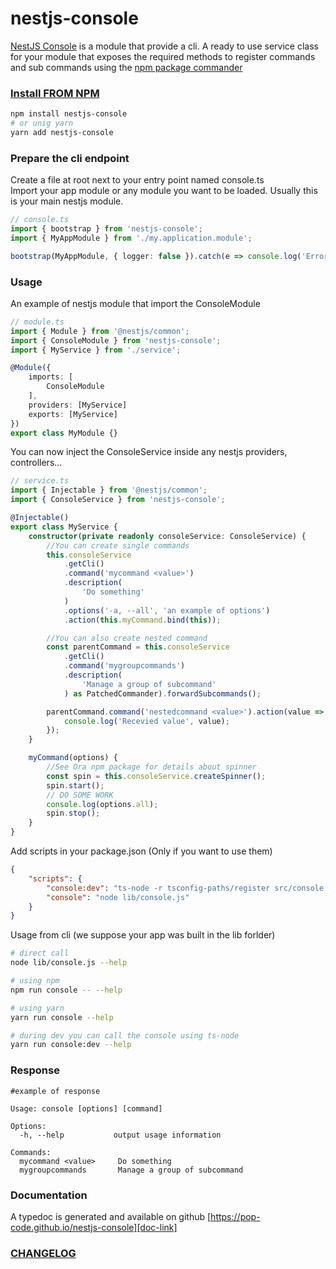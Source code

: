 # nestjs-console

[NestJS Console][doc-link] is a module that provide a cli. A ready to use service class for your module that exposes the required methods to register commands and sub commands using the [npm package commander][commander-link]

### [Install FROM NPM][npm]

```bash
npm install nestjs-console
# or unig yarn
yarn add nestjs-console
```

### Prepare the cli endpoint

Create a file at root next to your entry point named console.ts  
Import your app module or any module you want to be loaded. Usually this is your main nestjs module.

```ts
// console.ts
import { bootstrap } from 'nestjs-console';
import { MyAppModule } from './my.application.module';

bootstrap(MyAppModule, { logger: false }).catch(e => console.log('Error', e));
```

### Usage

An example of nestjs module that import the ConsoleModule

```ts
// module.ts
import { Module } from '@nestjs/common';
import { ConsoleModule } from 'nestjs-console';
import { MyService } from './service';

@Module({
    imports: [
        ConsoleModule
    ],
    providers: [MyService]
    exports: [MyService]
})
export class MyModule {}
```

You can now inject the ConsoleService inside any nestjs providers, controllers...

```ts
// service.ts
import { Injectable } from '@nestjs/common';
import { ConsoleService } from 'nestjs-console';

@Injectable()
export class MyService {
    constructor(private readonly consoleService: ConsoleService) {
        //You can create single commands
        this.consoleService
            .getCli()
            .command('mycommand <value>')
            .description(
                'Do something'
            )
            .options('-a, --all', 'an example of options')
            .action(this.myCommand.bind(this));

        //You can also create nested command
        const parentCommand = this.consoleService
            .getCli()
            .command('mygroupcommands')
            .description(
                'Manage a group of subcommand'
            ) as PatchedCommander).forwardSubcommands();

        parentCommand.command('nestedcommand <value>').action(value => {
            console.log('Recevied value', value);
        });
    }

    myCommand(options) {
        //See Ora npm package for details about spinner
        const spin = this.consoleService.createSpinner();
        spin.start();
        // DO SOME WORK
        console.log(options.all);
        spin.stop();
    }
}
```

Add scripts in your package.json (Only if you want to use them)

```json
{
    "scripts": {
        "console:dev": "ts-node -r tsconfig-paths/register src/console.ts",
        "console": "node lib/console.js"
    }
}
```

Usage from cli (we suppose your app was built in the lib forlder)

```bash
# direct call
node lib/console.js --help

# using npm
npm run console -- --help

# using yarn
yarn run console --help

# during dev you can call the console using ts-node
yarn run console:dev --help
```

### Response

```
#example of response

Usage: console [options] [command]

Options:
  -h, --help           output usage information

Commands:
  mycommand <value>     Do something
  mygroupcommands       Manage a group of subcommand
```

### Documentation

A typedoc is generated and available on github [https://pop-code.github.io/nestjs-console][doc-link]

### [CHANGELOG][changelog]

[npm]: https://www.npmjs.com/package/nestjs-console
[doc-link]: https://pop-code.github.io/nestjs-console
[commander-link]: https://www.npmjs.com/package/commander
[changelog]: https://github.com/Pop-Code/nestjs-console/blob/master/CHANGELOG.md
